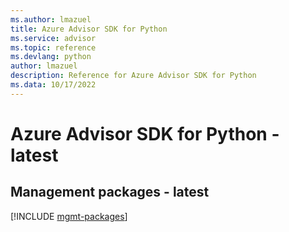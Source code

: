 ```yaml
---
ms.author: lmazuel
title: Azure Advisor SDK for Python
ms.service: advisor
ms.topic: reference
ms.devlang: python
author: lmazuel
description: Reference for Azure Advisor SDK for Python
ms.data: 10/17/2022
---
```

# Azure Advisor SDK for Python - latest

## Management packages - latest
[!INCLUDE [mgmt-packages](advisor-mgmt-index.md)]